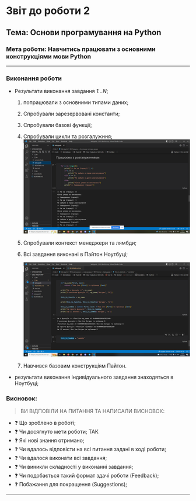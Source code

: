 # Звіт до роботи 2
## Тема: Основи програмування на Python
### Мета роботи: Навчитись працювати з основними конструкціями мови Python
---
### Виконання роботи
- Результати виконання завдання *1...N*;
    1. попрацювали з основними типами даних;
    2. Спробували зарезервовані константи; 
    3. Спробували базові функції;
    4. Спробували цикли та розгалужння;
        ![alt text](https://github.com/BobasB/2022-tks24-oop/raw/main/2_lab/screenshots/scr2.png "Працюю з розгалуженнями в Пайтоні")
    5. Спробували контекст менеджери та лямбди;
    6. Всі завдання виконані в Пайтон Ноутбуці;

        ![alt text](https://github.com/BobasB/2022-tks24-oop/raw/main/2_lab/screenshots/scr1.png "Закінчив роботу з Пайтон")
    
    7. Навчився базовим конструкціям Пайтон.


- результати виконання індивідуального завдання знаходяться в Ноутбуці;

### Висновок: 
> ВИ ВІДПОВІЛИ НА ПИТАННЯ ТА НАПИСАЛИ ВИСНОВОК:
- :question: Що зроблено в роботі; 
- :question: Чи досягнуто мети роботи; ТАК
- :question: Які нові знання отримано;
- :question: Чи вдалось відповісти на всі питання задані в ході роботи;
- :question: Чи вдалося виконати всі завдання; 
- :question: Чи виникли складності у виконанні завдання;
- :question: Чи подобається такий формат здачі роботи (Feedback);
- :question: Побажання для покращення (Suggestions);
---